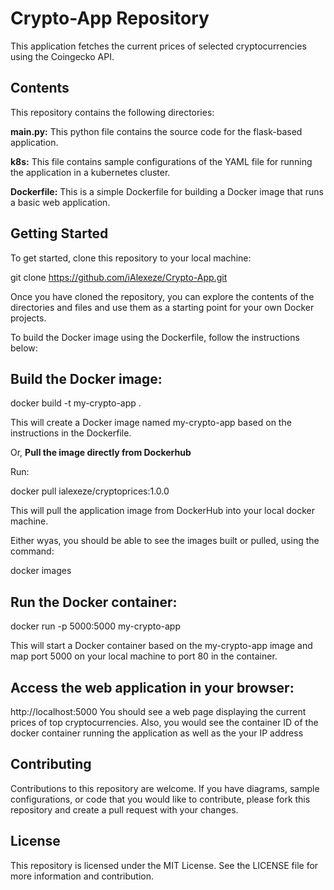 # Crypto-App Repository
This application fetches the current prices of selected cryptocurrencies using the Coingecko API.

## Contents

This repository contains the following directories:

**main.py:** This python file contains the source code for the flask-based application.

**k8s:** This file contains sample configurations of the YAML file for running the application in a kubernetes cluster.
 
**Dockerfile:** This is a simple Dockerfile for building a Docker image that runs a basic web application.

## Getting Started
To get started, clone this repository to your local machine:

git clone https://github.com/iAlexeze/Crypto-App.git

Once you have cloned the repository, you can explore the contents of the directories and files and use them as a starting point for your own Docker projects.

To build the Docker image using the Dockerfile, follow the instructions below:

## Build the Docker image:

docker build -t my-crypto-app .

This will create a Docker image named my-crypto-app based on the instructions in the Dockerfile.

Or, **Pull the image directly from Dockerhub**

Run:

docker pull ialexeze/cryptoprices:1.0.0

This will pull the application image from DockerHub into your local docker machine.

Either wyas, you should be able to see the images built or pulled, using the command:

docker images

## Run the Docker container:

docker run -p 5000:5000 my-crypto-app

This will start a Docker container based on the  my-crypto-app image and map port 5000 on your local machine to port 80 in the container.

## Access the web application in your browser:

http://localhost:5000
You should see a web page displaying the current prices of top cryptocurrencies.
Also, you would see the container ID of the docker container running the application as well as the your IP address 


## Contributing

Contributions to this repository are welcome. If you have diagrams, sample configurations, or code that you would like to contribute, please fork this repository and create a pull request with your changes.

## License

This repository is licensed under the MIT License. See the LICENSE file for more information and contribution.




